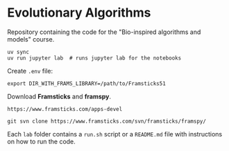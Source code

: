# Evolutionary Algorithms

Repository containing the code for the "Bio-inspired algorithms and models" course.

```shell
uv sync
uv run jupyter lab  # runs jupyter lab for the notebooks
```

Create `.env` file:
```shell
export DIR_WITH_FRAMS_LIBRARY=/path/to/Framsticks51
```

Download **Framsticks** and **framspy**.

```
https://www.framsticks.com/apps-devel
```

```shell
git svn clone https://www.framsticks.com/svn/framsticks/framspy/
```

Each `lab` folder contains a `run.sh` script or a `README.md` file with instructions on how to run the code.
